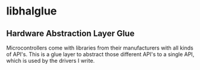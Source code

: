# libhalglue

## Hardware Abstraction Layer Glue

Microcontrollers come with libraries from their manufacturers with all kinds of API's. 
This is a glue layer to abstract those different API's to a single API, which is used
by the drivers I write.
